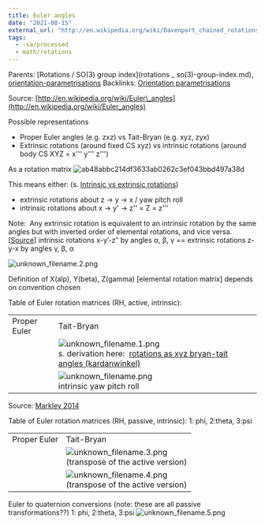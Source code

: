 ```yaml
---
title: Euler angles
date: "2021-08-15"
external_url: "http://en.wikipedia.org/wiki/Davenport_chained_rotations"
tags:
  - -sa/processed
  - math/rotations
---
```


Parents: [Rotations / SO(3) group index](rotations _ so(3)-group-index.md), [orientation-parametrisations](orientation-parametrisations.md)
Backlinks: [Orientation parametrisations](orientation-parametrisations.md)

Source: [http://en.wikipedia.org/wiki/Euler\_angles](http://en.wikipedia.org/wiki/Euler_angles)

Possible representations

*   Proper Euler angles (e.g. zxz) vs Tait-Bryan (e.g. xyz, zyx)
*   Extrinsic rotations (around fixed CS xyz) vs intrinsic rotations (around body CS XYZ = x''' y''' z''')

As a rotation matrix
![ab48abbc214df3633ab0262c3ef043bbd497a38d](http://wikimedia.org/api/rest_v1/media/math/render/svg/ab48abbc214df3633ab0262c3ef043bbd497a38d)

This means either: (s. [Intrinsic vs extrinsic rotations](intrinsic-vs-extrinsic-rotations.md))

*   extrinsic rotations about z -> y -> x / yaw pitch roll
*   intrinsic rotations about x -> y' -> z'' = Z = z'''

Note:  Any extrinsic rotation is equivalent to an intrinsic rotation by the same angles but with inverted order of elemental rotations, and vice versa. \[[Source](http://en.wikipedia.org/wiki/Davenport_chained_rotations)\]
intrinsic rotations x-y’-z″ by angles α, β, γ == extrinsic rotations z-y-x by angles γ, β, α

![unknown_filename.2.png](./_resources/Euler_angles.resources/unknown_filename.2.png)

Definition of X(alp), Y(beta), Z(gamma) \[elemental rotation matrix\] depends on convention chosen

Table of Euler rotation matrices (RH, active, intrinsic):

|     |     |
| --- | --- |
| Proper Euler | Tait-Bryan |
|     | ![unknown_filename.1.png](./_resources/euler_angles.resources/unknown_filename.1.png)<br>s. derivation here:  [rotations as xyz bryan-tait angles (kardanwinkel)](rotations-as-xyz-bryan-tait-angles-(kardanwinkel).md) |
|     | ![unknown_filename.png](./_resources/Euler_angles.resources/unknown_filename.png)<br>intrinsic yaw pitch roll |

Source: [Markley 2014](markley-2014.md)

Table of Euler rotation matrices (RH, passive, intrinsic):
1: phi, 2:theta, 3:psi

|     |     |
| --- | --- |
| Proper Euler | Tait-Bryan |
|     | ![unknown_filename.3.png](./_resources/Euler_angles.resources/unknown_filename.3.png)<br>(transpose of the active version) |
|     | ![unknown_filename.4.png](./_resources/Euler_angles.resources/unknown_filename.4.png)<br>(transpose of the active version) |

Euler to quaternion conversions (note: these are all passive transformations??)
1: phi, 2:theta, 3:psi
![unknown_filename.5.png](./_resources/Euler_angles.resources/unknown_filename.5.png)

